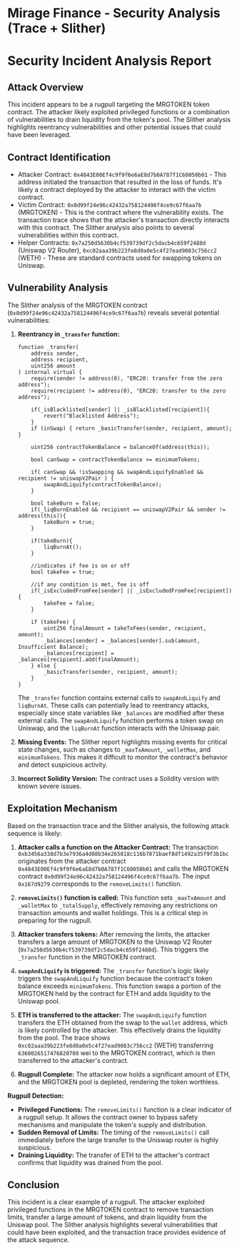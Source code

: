 # Mirage Finance - Security Analysis (Trace + Slither)

# Security Incident Analysis Report

## Attack Overview
This incident appears to be a rugpull targeting the MRGTOKEN token contract. The attacker likely exploited privileged functions or a combination of vulnerabilities to drain liquidity from the token's pool. The Slither analysis highlights reentrancy vulnerabilities and other potential issues that could have been leveraged.

## Contract Identification
- Attacker Contract: `0x4843E00Ef4c9f9f6e6aE8d7b0A787f1C60050b01` - This address initiated the transaction that resulted in the loss of funds. It's likely a contract deployed by the attacker to interact with the victim contract.
- Victim Contract: `0x0d99f24e96c42432a758124496f4ce9c67f6aa7b` (MRGTOKEN) - This is the contract where the vulnerability exists. The transaction trace shows that the attacker's transaction directly interacts with this contract. The Slither analysis also points to several vulnerabilities within this contract.
- Helper Contracts: `0x7a250d5630b4cf539739df2c5dacb4c659f2488d` (Uniswap V2 Router), `0xc02aaa39b223fe8d0a0e5c4f27ead9083c756cc2` (WETH) - These are standard contracts used for swapping tokens on Uniswap.

## Vulnerability Analysis
The Slither analysis of the MRGTOKEN contract (`0x0d99f24e96c42432a758124496f4ce9c67f6aa7b`) reveals several potential vulnerabilities:

1.  **Reentrancy in `_transfer` function:**
    ```solidity
    function _transfer(
        address sender,
        address recipient,
        uint256 amount
    ) internal virtual {
        require(sender != address(0), "ERC20: transfer from the zero address");
        require(recipient != address(0), "ERC20: transfer to the zero address");

        if(_isBlacklisted[sender] || _isBlacklisted[recipient]){
            revert("Blacklisted Address");
        }
        if (inSwap) { return _basicTransfer(sender, recipient, amount); }

        uint256 contractTokenBalance = balanceOf(address(this));

        bool canSwap = contractTokenBalance >= minimumTokens;

        if( canSwap && !isSwapping && swapAndLiquifyEnabled && recipient != uniswapV2Pair ) {
            swapAndLiquify(contractTokenBalance);
        }

        bool takeBurn = false;
        if(_liqBurnEnabled && recipient == uniswapV2Pair && sender != address(this)){
            takeBurn = true;
        }

        if(takeBurn){
            liqBurnAt();
        }

        //indicates if fee is on or off
        bool takeFee = true;

        //if any condition is met, fee is off
        if(_isExcludedFromFee[sender] || _isExcludedFromFee[recipient]) {
            takeFee = false;
        }

        if (takeFee) {
            uint256 finalAmount = takeTxFees(sender, recipient, amount);
            _balances[sender] = _balances[sender].sub(amount, Insufficient Balance);
            _balances[recipient] = _balances[recipient].add(finalAmount);
        } else {
            _basicTransfer(sender, recipient, amount);
        }
    }
    ```
    The `_transfer` function contains external calls to `swapAndLiquify` and `liqBurnAt`. These calls can potentially lead to reentrancy attacks, especially since state variables like `_balances` are modified after these external calls.  The `swapAndLiquify` function performs a token swap on Uniswap, and the `liqBurnAt` function interacts with the Uniswap pair.

2.  **Missing Events:**
    The Slither report highlights missing events for critical state changes, such as changes to `_maxTxAmount`, `_walletMax`, and `minimumTokens`. This makes it difficult to monitor the contract's behavior and detect suspicious activity.

3.  **Incorrect Solidity Version:**
    The contract uses a Solidity version with known severe issues.

## Exploitation Mechanism
Based on the transaction trace and the Slither analysis, the following attack sequence is likely:

1.  **Attacker calls a function on the Attacker Contract:** The transaction `0xb3456a338d7b3e7936a4d08b34e265818c116b7871baef8df1492a35f9f3b1bc` originates from the attacker contract `0x4843E00Ef4c9f9f6e6aE8d7b0A787f1C60050b01` and calls the MRGTOKEN contract `0x0d99f24e96c42432a758124496f4ce9c67f6aa7b`. The input `0x167d9279` corresponds to the `removeLimits()` function.

2.  **`removeLimits()` function is called:** This function sets `_maxTxAmount` and `_walletMax` to `_totalSupply`, effectively removing any restrictions on transaction amounts and wallet holdings. This is a critical step in preparing for the rugpull.

3.  **Attacker transfers tokens:** After removing the limits, the attacker transfers a large amount of MRGTOKEN to the Uniswap V2 Router (`0x7a250d5630b4cf539739df2c5dacb4c659f2488d`). This triggers the `_transfer` function in the MRGTOKEN contract.

4.  **`swapAndLiquify` is triggered:** The `_transfer` function's logic likely triggers the `swapAndLiquify` function because the contract's token balance exceeds `minimumTokens`. This function swaps a portion of the MRGTOKEN held by the contract for ETH and adds liquidity to the Uniswap pool.

5.  **ETH is transferred to the attacker:** The `swapAndLiquify` function transfers the ETH obtained from the swap to the `wallet` address, which is likely controlled by the attacker. This effectively drains the liquidity from the pool. The trace shows `0xc02aaa39b223fe8d0a0e5c4f27ead9083c756cc2` (WETH) transferring `6360026517476820709` wei to the MRGTOKEN contract, which is then transferred to the attacker's contract.

6.  **Rugpull Complete:** The attacker now holds a significant amount of ETH, and the MRGTOKEN pool is depleted, rendering the token worthless.

**Rugpull Detection:**

*   **Privileged Functions:** The `removeLimits()` function is a clear indicator of a rugpull setup. It allows the contract owner to bypass safety mechanisms and manipulate the token's supply and distribution.
*   **Sudden Removal of Limits:** The timing of the `removeLimits()` call immediately before the large transfer to the Uniswap router is highly suspicious.
*   **Draining Liquidity:** The transfer of ETH to the attacker's contract confirms that liquidity was drained from the pool.

## Conclusion
This incident is a clear example of a rugpull. The attacker exploited privileged functions in the MRGTOKEN contract to remove transaction limits, transfer a large amount of tokens, and drain liquidity from the Uniswap pool. The Slither analysis highlights several vulnerabilities that could have been exploited, and the transaction trace provides evidence of the attack sequence.
